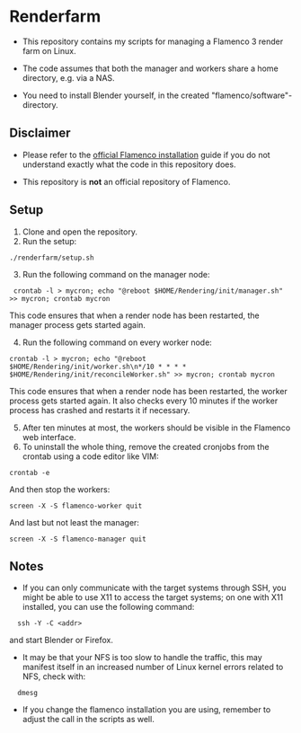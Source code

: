 # Renderfarm
- This repository contains my scripts for managing a Flamenco 3 render farm on Linux. 

- The code assumes that both the manager and workers share a home directory, e.g. via a NAS.

- You need to install Blender yourself, in the created "flamenco/software"-directory.

  

## Disclaimer

- Please refer to the [official Flamenco installation](https://flamenco.blender.org/usage/quickstart/) guide if you do not understand exactly what the code in this repository does.

- This repository is **not** an official repository of Flamenco.

## Setup

1. Clone and open the repository.
2. Run the setup:

  ```shell
  ./renderfarm/setup.sh
  ```

3. Run the following command on the manager node:
  ```shell
   crontab -l > mycron; echo "@reboot $HOME/Rendering/init/manager.sh" >> mycron; crontab mycron
  ```
  This code ensures that when a render node has been restarted, the manager process gets started again.

4. Run the following command on every worker node:
  ```shell
  crontab -l > mycron; echo "@reboot $HOME/Rendering/init/worker.sh\n*/10 * * * * $HOME/Rendering/init/reconcileWorker.sh" >> mycron; crontab mycron
  ```
  This code ensures that when a render node has been restarted, the worker process gets started again. It also checks every 10 minutes if the worker process has crashed and restarts it if necessary.

5. After ten minutes at most, the workers should be visible in the Flamenco web interface.
6. To uninstall the whole thing, remove the created cronjobs from the crontab using a code editor like VIM:
  ```shell
  crontab -e
  ```
And then stop the workers:
  ```shell
  screen -X -S flamenco-worker quit
  ```
And last but not least the manager:
  ```shell
  screen -X -S flamenco-manager quit
  ```

## Notes

- If you can only communicate with the target systems through SSH, you might be able to use X11 to access the target systems; on one with X11 installed, you can use the following command:
```shell
  ssh -Y -C <addr>
```
and start Blender or Firefox.
- It may be that your NFS is too slow to handle the traffic, this may manifest itself in an increased number of Linux kernel errors related to NFS, check with:
```shell
  dmesg
```
- If you change the flamenco installation you are using, remember to adjust the call in the scripts as well.
